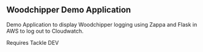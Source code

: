 Woodchipper Demo Application
-----------

Demo Application to display Woodchipper logging using Zappa and Flask in AWS to log out to Cloudwatch.

Requires Tackle DEV 
